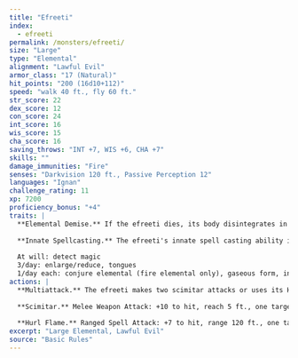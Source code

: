 ```yaml
---
title: "Efreeti"
index:
  - efreeti
permalink: /monsters/efreeti/
size: "Large"
type: "Elemental"
alignment: "Lawful Evil"
armor_class: "17 (Natural)"
hit_points: "200 (16d10+112)"
speed: "walk 40 ft., fly 60 ft."
str_score: 22
dex_score: 12
con_score: 24
int_score: 16
wis_score: 15
cha_score: 16
saving_throws: "INT +7, WIS +6, CHA +7"
skills: ""
damage_immunities: "Fire"
senses: "Darkvision 120 ft., Passive Perception 12"
languages: "Ignan"
challenge_rating: 11
xp: 7200
proficiency_bonus: "+4"
traits: |
  **Elemental Demise.** If the efreeti dies, its body disintegrates in a flash of fire and puff of smoke, leaving behind only equipment the djinni was wearing or carrying.
  
  **Innate Spellcasting.** The efreeti's innate spell casting ability is Charisma (spell save DC 15, +7 to hit with spell attacks). It can innately cast the following spells, requiring no material components:
  
  At will: detect magic
  3/day: enlarge/reduce, tongues
  1/day each: conjure elemental (fire elemental only), gaseous form, invisibility, major image, plane shift, wall of fire
actions: |
  **Multiattack.** The efreeti makes two scimitar attacks or uses its Hurl Flame twice.
  
  **Scimitar.** Melee Weapon Attack: +10 to hit, reach 5 ft., one target. Hit: 13 (2d6 + 6) slashing damage plus 7 (2d6) fire damage.
  
  **Hurl Flame.** Ranged Spell Attack: +7 to hit, range 120 ft., one target. Hit: 17 (5d6) fire damage.  
excerpt: "Large Elemental, Lawful Evil"
source: "Basic Rules"
---
```

